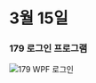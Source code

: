 # 3월 15일

### 179 로그인 프로그램
![179 WPF 로그인](https://user-images.githubusercontent.com/77951840/111279768-61d0b080-867e-11eb-8b95-e160ed2c7f7f.JPG)
